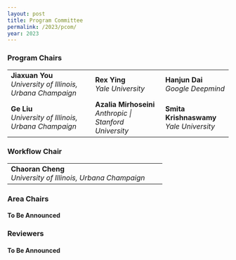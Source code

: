 ```yaml
---
layout: post
title: Program Committee
permalink: /2023/pcom/
year: 2023
---
```


### Program Chairs
<table>
<tr>
    <td><strong>Jiaxuan You</strong><br><em>University of Illinois, Urbana Champaign</em></td>
    <td><strong>Rex Ying</strong><br><em>Yale University</em></td>
    <td><strong>Hanjun Dai</strong><br><em>Google Deepmind</em></td>
</tr>
<tr>
    <td><strong>Ge Liu</strong><br><em>University of Illinois, Urbana Champaign</em></td>
    <td><strong>Azalia Mirhoseini</strong><br><em>Anthropic | Stanford University</em></td>
    <td><strong>Smita Krishnaswamy</strong><br><em>Yale University</em></td>
</tr>
</table>

### Workflow Chair
<table>
<tr>
    <td><strong>Chaoran Cheng</strong><br><em>University of Illinois, Urbana Champaign</em></td>
    <td></td>
    <td></td>
</tr>
</table>


### Area Chairs

#### To Be Announced

### Reviewers

#### To Be Announced